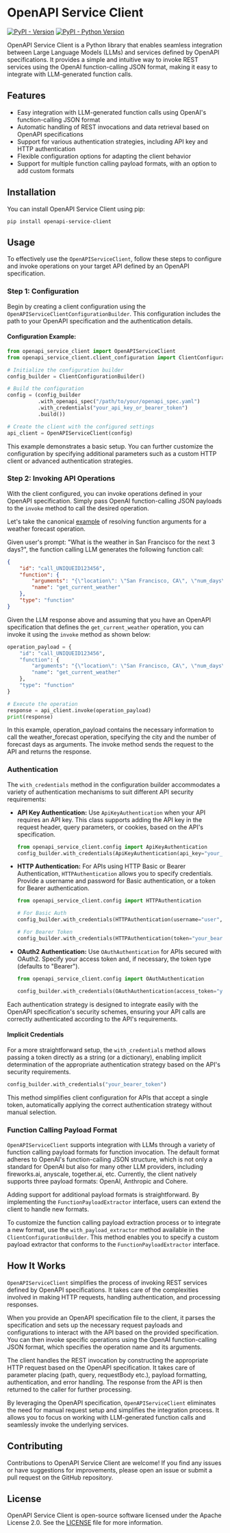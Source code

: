 # OpenAPI Service Client
[![PyPI - Version](https://img.shields.io/pypi/v/openapi-service-client.svg)](https://pypi.org/project/openapi-service-client)
[![PyPI - Python Version](https://img.shields.io/pypi/pyversions/openapi-service-client.svg)](https://pypi.org/project/openapi-service-client)


OpenAPI Service Client is a Python library that enables seamless integration between Large Language Models (LLMs) and services defined by OpenAPI specifications. It provides a simple and intuitive way to invoke REST services using the OpenAI function-calling JSON format, making it easy to integrate with LLM-generated function calls.

## Features

- Easy integration with LLM-generated function calls using OpenAI's function-calling JSON format
- Automatic handling of REST invocations and data retrieval based on OpenAPI specifications
- Support for various authentication strategies, including API key and HTTP authentication
- Flexible configuration options for adapting the client behavior
- Support for multiple function calling payload formats, with an option to add custom formats

## Installation

You can install OpenAPI Service Client using pip:

```shell
pip install openapi-service-client
```

## Usage

To effectively use the `OpenAPIServiceClient`, follow these steps to configure and invoke operations on your target API defined by an OpenAPI specification.

### Step 1: Configuration

Begin by creating a client configuration using the `OpenAPIServiceClientConfigurationBuilder`. This configuration includes the path to your OpenAPI specification and the authentication details.

#### Configuration Example:

```python
from openapi_service_client import OpenAPIServiceClient
from openapi_service_client.client_configuration import ClientConfigurationBuilder

# Initialize the configuration builder
config_builder = ClientConfigurationBuilder()

# Build the configuration
config = (config_builder
          .with_openapi_spec("/path/to/your/openapi_spec.yaml")
          .with_credentials("your_api_key_or_bearer_token")
          .build())

# Create the client with the configured settings
api_client = OpenAPIServiceClient(config)
```

This example demonstrates a basic setup. You can further customize the configuration by specifying additional parameters such as a custom HTTP client or advanced authentication strategies.

### Step 2: Invoking API Operations
With the client configured, you can invoke operations defined in your OpenAPI specification. Simply pass OpenAI function-calling JSON payloads to the `invoke` method to call the desired operation.

Let's take the canonical [example](https://github.com/openai/openai-cookbook/blob/main/examples/How_to_call_functions_with_chat_models.ipynb) of resolving function arguments for a weather forecast operation.

Given user's prompt: "What is the weather in San Francisco for the next 3 days?", the function calling LLM generates the following function call:
```json
{
    "id": "call_UNIQUEID123456",
    "function": {
        "arguments": "{\"location\": \"San Francisco, CA\", \"num_days\": 3}",
        "name": "get_current_weather"
    },
    "type": "function"
}
```
Given the LLM response above and assuming that you have an OpenAPI specification that defines the `get_current_weather` operation, you can invoke it using the `invoke` method as shown below:

```python
operation_payload = {
    "id": "call_UNIQUEID123456",
    "function": {
        "arguments": "{\"location\": \"San Francisco, CA\", \"num_days\": 3}",
        "name": "get_current_weather"
    },
    "type": "function"
}

# Execute the operation
response = api_client.invoke(operation_payload)
print(response)
```

In this example, operation_payload contains the necessary information to call the weather_forecast operation, specifying the city and the number of forecast days as arguments. The invoke method sends the request to the API and returns the response.

### Authentication

The `with_credentials` method in the configuration builder accommodates a variety of authentication mechanisms to suit different API security requirements:

- **API Key Authentication:** Use `ApiKeyAuthentication` when your API requires an API key. This class supports adding the API key in the request header, query parameters, or cookies, based on the API's specification.

    ```python
    from openapi_service_client.config import ApiKeyAuthentication
    config_builder.with_credentials(ApiKeyAuthentication(api_key="your_api_key"))
    ```

- **HTTP Authentication:** For APIs using HTTP Basic or Bearer Authentication, `HTTPAuthentication` allows you to specify credentials. Provide a username and password for Basic authentication, or a token for Bearer authentication.

    ```python
    from openapi_service_client.config import HTTPAuthentication

    # For Basic Auth
    config_builder.with_credentials(HTTPAuthentication(username="user", password="pass"))

    # For Bearer Token
    config_builder.with_credentials(HTTPAuthentication(token="your_bearer_token"))
    ```

- **OAuth2 Authentication:** Use `OAuthAuthentication` for APIs secured with OAuth2. Specify your access token and, if necessary, the token type (defaults to "Bearer").

    ```python
    from openapi_service_client.config import OAuthAuthentication

    config_builder.with_credentials(OAuthAuthentication(access_token="your_access_token", token_type="Bearer"))
    ```

Each authentication strategy is designed to integrate easily with the OpenAPI specification's security schemes, ensuring your API calls are correctly authenticated according to the API's requirements.

#### Implicit Credentials

For a more straightforward setup, the `with_credentials` method allows passing a token directly as a string (or a dictionary), enabling implicit determination of the appropriate authentication strategy based on the API's security requirements.

```python
config_builder.with_credentials("your_bearer_token")
```

This method simplifies client configuration for APIs that accept a single token, automatically applying the correct authentication strategy without manual selection.


### Function Calling Payload Format

`OpenAPIServiceClient` supports integration with LLMs through a variety of function calling payload formats for function invocation. The default format adheres to OpenAI's function-calling JSON structure, which is not only a standard for OpenAI but also for many other LLM providers, including fireworks.ai, anyscale, together.ai, etc.
Currently, the client natively supports three payload formats: OpenAI, Anthropic and Cohere.

Adding support for additional payload formats is straightforward. By implementing the `FunctionPayloadExtractor` interface, users can extend the client to handle new formats.

To customize the function calling payload extraction process or to integrate a new format, use the `with_payload_extractor` method available in the `ClientConfigurationBuilder`. This method enables you to specify a custom payload extractor that conforms to the `FunctionPayloadExtractor` interface.

## How It Works
`OpenAPIServiceClient` simplifies the process of invoking REST services defined by OpenAPI specifications. It takes care of the complexities involved in making HTTP requests, handling authentication, and processing responses.

When you provide an OpenAPI specification file to the client, it parses the specification and sets up the necessary request payloads and configurations to interact with the API based on the provided specification. You can then invoke specific operations using the OpenAI function-calling JSON format, which specifies the operation name and its arguments.

The client handles the REST invocation by constructing the appropriate HTTP request based on the OpenAPI specification. It takes care of parameter placing (path, query, requestBody etc.), payload formatting, authentication, and error handling. The response from the API is then returned to the caller for further processing.

By leveraging the OpenAPI specification, `OpenAPIServiceClient` eliminates the need for manual request setup and simplifies the integration process. It allows you to focus on working with LLM-generated function calls and seamlessly invoke the underlying services.

## Contributing

Contributions to OpenAPI Service Client are welcome! If you find any issues or have suggestions for improvements, please open an issue or submit a pull request on the GitHub repository.

## License

OpenAPI Service Client is open-source software licensed under the Apache License 2.0. See the [LICENSE](LICENSE) file for more information.
